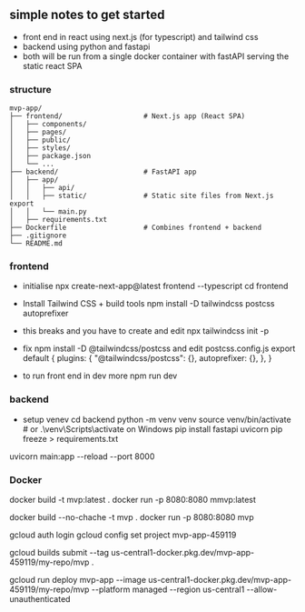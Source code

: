 ## simple notes to get started

- front end in react using next.js (for typescript) and tailwind css
- backend using python and fastapi
- both will be run from a single docker container with fastAPI serving the static react SPA

### structure ###
```
mvp-app/
├── frontend/                    # Next.js app (React SPA)
│   ├── components/
│   ├── pages/
│   ├── public/
│   ├── styles/
│   ├── package.json
│   └── ...
├── backend/                     # FastAPI app
│   ├── app/
│   │   ├── api/
│   │   ├── static/              # Static site files from Next.js export
│   │   └── main.py
│   ├── requirements.txt
├── Dockerfile                   # Combines frontend + backend
├── .gitignore
└── README.md
```

### frontend ###

- initialise
npx create-next-app@latest frontend --typescript
cd frontend

- Install Tailwind CSS + build tools
npm install -D tailwindcss postcss autoprefixer

- this breaks and you have to create and edit
npx tailwindcss init -p

- fix
npm install -D @tailwindcss/postcss
and edit postcss.config.js
export default {
  plugins: {
    "@tailwindcss/postcss": {},
    autoprefixer: {},
  },
}


- to run front end in dev more npm run dev


### backend ###

- setup venev
cd backend
python -m venv venv
source venv/bin/activate  # or .\\venv\\Scripts\\activate on Windows
pip install fastapi uvicorn
pip freeze > requirements.txt


uvicorn main:app --reload --port 8000



### Docker ###
docker build -t mvp:latest .
docker run -p 8080:8080 mmvp:latest

docker build --no-chache -t mvp .
docker run -p 8080:8080 mvp



gcloud auth login
gcloud config set project mvp-app-459119


gcloud builds submit --tag us-central1-docker.pkg.dev/mvp-app-459119/my-repo/mvp .



gcloud run deploy mvp-app --image us-central1-docker.pkg.dev/mvp-app-459119/my-repo/mvp --platform managed --region us-central1 --allow-unauthenticated

